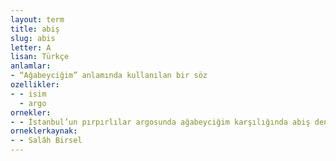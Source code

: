 ```yaml
---
layout: term
title: abiş
slug: abis
letter: A
lisan: Türkçe
anlamlar:
- “Ağabeyciğim” anlamında kullanılan bir söz
ozellikler:
- - isim
  - argo
ornekler:
- - İstanbul’un pırpırlılar argosunda ağabeyciğim karşılığında abiş denilirdi.
orneklerkaynak:
- - Salâh Birsel
---
```

